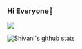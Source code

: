 ### Hi Everyone👋

![](https://komarev.com/ghpvc/?username=shivanikumari631&color=47ccb3)

![Shivani's github stats](https://github-readme-stats.vercel.app/api?username=shivanikumari631&show_icons=true&theme=prussian)


<!--
**shivanikumari631/shivanikumari631** is a ✨ _special_ ✨ repository because its `README.md` (this file) appears on your GitHub profile.

Here are some ideas to get you started:

- 🔭 I’m currently working on ...
- 🌱 I’m currently learning ...
- 👯 I’m looking to collaborate on ...
- 🤔 I’m looking for help with ...
- 💬 Ask me about ...
- 📫 How to reach me: ...
- 😄 Pronouns: ...
- ⚡ Fun fact: ...
-->
